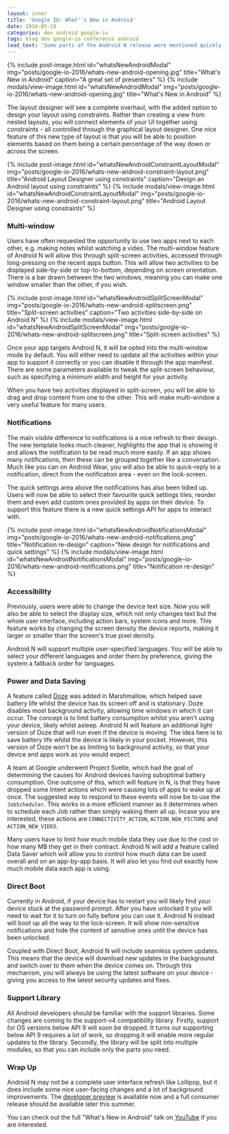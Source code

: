 ```yaml
---
layout: inner
title: 'Google IO: What''s New in Android'
date: 2016-05-19
categories: dev android google-io
tags: blog dev google-io conference android
lead_text: 'Some parts of the Android N release were mentioned quickly during the keynote speech. However, this talk dedicated to Android took a bit more time going over these new additions to the platform.'
---
```


{% include post-image.html
            id="whatsNewAndroidModal"
            img="posts/google-io-2016/whats-new-android-opening.jpg"
            title="What's New in Android"
            caption="A great set of presenters" %}
{% include modals/view-image.html
            id="whatsNewAndroidModal"
            img="posts/google-io-2016/whats-new-android-opening.jpg"
            title="What's New in Android" %}

The layout designer will see a complete overhaul, with the added option to design your layout using constraints. Rather than creating a view from nested layouts, you will connect elements of your UI together using constraints - all controlled through the graphical layout designer. One nice feature of this new type of layout is that you will be able to position elements based on them being a certain percentage of the way down or across the screen.


{% include post-image.html
            id="whatsNewAndroidConstraintLayoutModal"
            img="posts/google-io-2016/whats-new-android-constraint-layout.png"
            title="Android Layout Designer using constraints"
            caption="Design an Android layout using constraints" %}
{% include modals/view-image.html
            id="whatsNewAndroidConstraintLayoutModal"
            img="posts/google-io-2016/whats-new-android-constraint-layout.png"
            title="Android Layout Designer using constraints" %}

### Multi-window

Users have often requested the opportunity to use two apps next to each other, e.g. making notes whilst watching a video. The multi-window feature of Android N will allow this through split-screen activities, accessed through long-pressing on the recent apps button. This will allow two activities to be displayed side-by-side or top-to-bottom, depending on screen orientation. There is a bar drawn between the two windows, meaning you can make one window smaller than the other, if you wish.

{% include post-image.html
            id="whatsNewAndroidSplitScreenModal"
            img="posts/google-io-2016/whats-new-android-splitscreen.png"
            title="Split-screen activities"
            caption="Two activities side-by-side on Android N" %}
{% include modals/view-image.html
            id="whatsNewAndroidSplitScreenModal"
            img="posts/google-io-2016/whats-new-android-splitscreen.png"
            title="Split-screen activities" %}

Once your app targets Android N, it will be opted into the multi-window mode by default. You will either need to update all the activities within your app to support it correctly or you can disable it through the app manifest. There are some parameters available to tweak the split-screen behaviour, such as specifying a minimum width and height for your activity.

When you have two activities displayed in split-screen, you will be able to drag and drop content from one to the other. This will make multi-window a very useful feature for many users.

### Notifications

The main visible difference to notifications is a nice refresh to their design. The new template looks much cleaner, highlights the app that is showing it and allows the notification to be read much more easily. If an app shows many notifications, then these can be grouped together like a conversation. Much like you can on Android Wear, you will also be able to quick-reply to a notification, direct from the notification area - even on the lock-screen.

The quick settings area above the notifications has also been tidied up. Users will now be able to select their favourite quick settings tiles, reorder them and even add custom ones provided by apps on their device. To support this feature there is a new quick settings API for apps to interact with.

{% include post-image.html
            id="whatsNewAndroidNotificationsModal"
            img="posts/google-io-2016/whats-new-android-notifications.png"
            title="Notification re-design"
            caption="New design for notifications and quick settings" %}
{% include modals/view-image.html
            id="whatsNewAndroidNotificationsModal"
            img="posts/google-io-2016/whats-new-android-notifications.png"
            title="Notification re-design" %}

### Accessibility

Previously, users were able to change the device text size. Now you will also be able to select the display size, which not only changes text but the whole user interface, including action bars, system icons and more. This feature works by changing the screen density the device reports, making it larger or smaller than the screen's true pixel density.

Android N will support multiple user-specified languages. You will be able to select your different languages and order them by preference, giving the system a fallback order for languages.

### Power and Data Saving

A feature called [Doze](https://developer.android.com/training/monitoring-device-state/doze-standby.html) was added in Marshmallow, which helped save battery life whilst the device has its screen off and is stationary. Doze disables most background activity, allowing time windows in which it can occur. The concept is to limit battery consumption whilst you aren't using your device, likely whilst asleep. Android N will feature an additional light version of Doze that will run even if the device is moving. The idea here is to save battery life whilst the device is likely in your pocket. However, this version of Doze won't be as limiting to background activity, so that your device and apps work as you would expect.

A team at Google underwent Project Svelte, which had the goal of determining the causes for Android devices having suboptimal battery consumption. One outcome of this, which will feature in N, is that they have dropped some Intent actions which were causing lots of apps to wake up at once. The suggested way to respond to these events will now be to use the `JobScheduler`. This works in a more efficient manner as it determines when to schedule each Job rather than simply waking them all up. Incase you are interested, these actions are `CONNECTIVITY_ACTION`, `ACTION_NEW_PICTURE` and `ACTION_NEW_VIDEO`.

Many users have to limit how much mobile data they use due to the cost or how many MB they get in their contract. Android N will add a feature called Data Saver which will allow you to control how much data can be used overall and on an app-by-app basis. It will also let you find out exactly how much mobile data each app is using.

### Direct Boot

Currently in Android, if your device has to restart you will likely find your device stuck at the password prompt. After you have unlocked it you will need to wait for it to turn on fully before you can use it. Android N instead will boot up all the way to the lock-screen. It will show non-sensitive notifications and hide the content of sensitive ones until the device has been unlocked.

Coupled with Direct Boot, Android N will include seamless system updates. This means that the device will download new updates in the background and switch over to them when the device comes on. Through this mechanism, you will always be using the latest software on your device - giving you access to the latest security updates and fixes.

### Support Library

All Android developers should be familiar with the support libraries. Some changes are coming to the support-v4 compatibility library. Firstly, support for OS versions below API 9 will soon be dropped. It turns out supporting below API 9 requires a lot of work, so dropping it will enable more regular updates to the library. Secondly, the library will be split into multiple modules, so that you can include only the parts you need.

### Wrap Up

Android N may not be a complete user interface refresh like Lollipop, but it does include some nice user-facing changes and a lot of background improvements. The [developer preview](https://developer.android.com/preview) is available now and a full consumer release should be available later this summer.

You can check out the full "What's New in Android" talk on [YouTube](https://www.youtube.com/watch?v=B08iLAtS3AQ) if you are interested.

